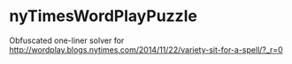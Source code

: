 # nyTimesWordPlayPuzzle
Obfuscated one-liner solver for http://wordplay.blogs.nytimes.com/2014/11/22/variety-sit-for-a-spell/?_r=0
